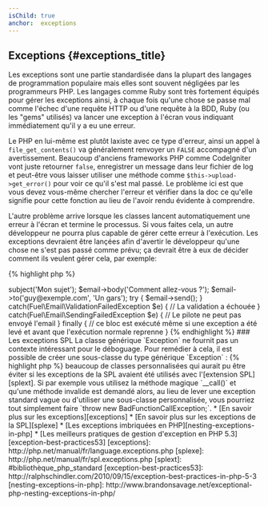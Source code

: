 ```yaml
---
isChild: true
anchor:  exceptions
---
```


## Exceptions {#exceptions_title}

Les exceptions sont une partie standardisée dans la plupart des langages de programmation populaire mais elles sont 
souvent négligées par les programmeurs PHP. Les langages comme Ruby sont très fortement équipés pour gérer les exceptions 
ainsi, à chaque fois qu'une chose se passe mal comme l'échec d'une requête HTTP ou d'une requête à la BDD, Ruby (ou les 
"gems" utilisés) va lancer une exception à l'écran vous indiquant immédiatement qu'il y a eu une erreur.

Le PHP en lui-même est plutôt laxiste avec ce type d'erreur, ainsi un appel à `file_get_contents()` va généralement 
renvoyer un `FALSE` accompagné d'un avertissement. Beaucoup d'anciens frameworks PHP comme CodeIgniter vont juste 
retourner `false`, enregistrer un message dans leur fichier de log et peut-être vous laisser utiliser une méthode 
comme `$this->upload->get_error()` pour voir ce qu'il s'est mal passé. Le problème ici est que vous devez vous-même 
chercher l'erreur et vérifier dans la doc ce qu'elle signifie pour cette fonction au lieu de l'avoir rendu évidente à 
comprendre.

L'autre problème arrive lorsque les classes lancent automatiquement une erreur à l'écran et termine le processus. Si 
vous faites cela, un autre développeur ne pourra plus capable de gérer cette erreur à l'exécution. Les exceptions 
devraient être lançées afin d'avertir le développeur qu'une chose ne s'est pas passé comme prévu; ça devrait être à eux 
de décider comment ils veulent gérer cela, par exemple:

{% highlight php %}
<?php
$email = new Fuel\Email;
$email->subject('Mon sujet');
$email->body('Comment allez-vous ?');
$email->to('guy@exemple.com', 'Un gars');

try
{
    $email->send();
}
catch(Fuel\Email\ValidationFailedException $e)
{
    // La validation a échouée
}
catch(Fuel\Email\SendingFailedException $e)
{
    // Le pilote ne peut pas envoyé l'email
}
finally
{
    // ce bloc est exécuté même si une exception a été levé et avant que l'exécution normale reprenne
}
{% endhighlight %}

### Les exceptions SPL

La classe générique `Exception` ne fournit pas un contexte intéressant pour le déboguage. Pour remédier à cela, il est 
possible de créer une sous-classe du type générique `Exception` :

{% highlight php %}
<?php
class ValidationException extends Exception {}
{% endhighlight %}

Cela vous permet d'ajouter plusieurs blocs `catch` et de gérer les exceptions différemment. Cela peut conduire à la 
création de <em>beaucoup</em> de classes personnalisées qui aurait pu être éviter si les exceptions de la SPL avaient 
été utilisés avec l'[extension SPL][splext].

Si par exemple vous utilisez la méthode magique `__call()` et qu'une méthode invalide est demandé alors, au lieu de lever 
une exception standard vague ou d'utiliser une sous-classe personnalisée, vous pourriez tout simplement faire 
`throw new BadFunctionCallException;`.

* [En savoir plus sur les exceptions][exceptions]
* [En savoir plus sur les exceptions de la SPL][splexe]
* [Les exceptions imbriquées en PHP][nesting-exceptions-in-php]
* [Les meilleurs pratiques de gestion d'exception en PHP 5.3][exception-best-practices53]

[exceptions]: http://php.net/manual/fr/language.exceptions.php
[splexe]: http://php.net/manual/fr/spl.exceptions.php
[splext]: #bibliothèque_php_standard
[exception-best-practices53]: http://ralphschindler.com/2010/09/15/exception-best-practices-in-php-5-3
[nesting-exceptions-in-php]: http://www.brandonsavage.net/exceptional-php-nesting-exceptions-in-php/
